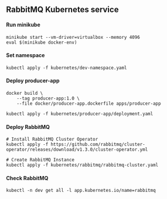 ## RabbitMQ Kubernetes service

#### Run minikube
```
minikube start --vm-driver=virtualbox --memory 4096
eval $(minikube docker-env)
```

#### Set namespace
```
kubectl apply -f kubernetes/dev-namespace.yaml
```

#### Deploy producer-app
```
docker build \
    --tag producer-app:1.0 \
    --file docker/producer-app.dockerfile apps/producer-app

kubectl apply -f kubernetes/producer-app/deployment.yaml
```

#### Deploy RabbitMQ
```
# Install RabbitMQ Cluster Operator
kubectl apply -f https://github.com/rabbitmq/cluster-operator/releases/download/v1.3.0/cluster-operator.yml

# Create RabbitMQ Instance
kubectl apply -f kubernetes/rabbitmq/rabbitmq-cluster.yaml
```

#### Check RabbitMQ
```
kubectl -n dev get all -l app.kubernetes.io/name=rabbitmq
```